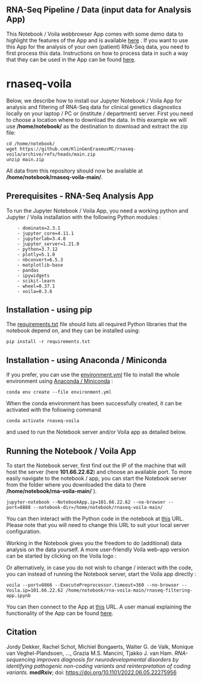 ## RNA-Seq Pipeline / Data (input data for Analysis App)

This Notebook / Voila webbrowser App comes with some demo data to highlight the features of the App and is available [here](https://mybinder.org/v2/gh/KlinGenErasmusMC/rnaseq-clingendiag/HEAD?urlpath=voila%2Frender%2Frnaseq-filtering-app.ipynb) . If you want to use this App for the analysis of your own (patient) RNA-Seq data, you need to first process this data. Instructions on how to process data in such a way that they can be used in the App can be found [here](https://github.com/KlinGenErasmusMC/rnaseq-voila/blob/main/rnaseq-pipeline.MD). 

# rnaseq-voila

Below, we describe how to install our Jupyter Notebook / Voila App for analysis and filtering of RNA-Seq data for clinical genetics diagnostics locally on your laptop / PC or (institute / department) server. First you need to choose a location where to download the data. In this example we will use **/home/notebook/** as the destination to download and extract the zip file:

```
cd /home/notebook/
wget https://github.com/KlinGenErasmusMC/rnaseq-voila/archive/refs/heads/main.zip
unzip main.zip
```

All data from this repository should now be available at **/home/notebook/rnaseq-voila-main/**. 

## Prerequisites - RNA-Seq Analysis App

To run the Jupyter Notebook / Voila App, you need a working python and Jupyter / Voila installation with the following Python modules :

        - dominate=2.3.1
        - jupyter_core=4.11.1
        - jupyterlab=3.4.8
        - jupyter_server=1.21.0
        - python=3.7.12
        - plotly=5.1.0
        - nbconvert=6.5.3
        - matplotlib-base
        - pandas
        - ipywidgets
        - scikit-learn
        - wheel=0.37.1
        - voila=0.3.6

## Installation - using pip

The [requirements.txt](https://github.com/KlinGenErasmusMC/rnaseq-voila/blob/main/requirements.txt) file should lists all required Python libraries that the notebook depend on, and they can be installed using:

```
pip install -r requirements.txt
```

## Installation - using Anaconda / Miniconda

If you prefer, you can use the [environment.yml](https://github.com/KlinGenErasmusMC/rnaseq-voila/blob/main/environment.yml) file to install the whole environment using [Anaconda / Miniconda](https://docs.conda.io/en/latest/miniconda.html) :

```
conda env create --file environment.yml
```

When the conda environment has been successfully created, it can be activated with the following command

```
conda activate rnaseq-voila
```

and used to run the Notebook server and/or Voila app as detailed below. 

## Running the Notebook / Voila App

To start the Notebook server, first find out the IP of the machine that will host the server (here **101.66.22.62**) and choose an available port. To more easily navigate to the notebook / app, you can start the Notebook server from the folder where you downloaded the data to (here **/home/notebook/rna-voila-main/** ).  

```
jupyter-notebook --NotebookApp.ip=101.66.22.62 --no-browser --port=8888 --notebook-dir=/home/notebook/rnaseq-voila-main/
```

You can then interact with the Python code in the notebook at [this](http://101.66.22.62:8888/) URL. Please note that you will need to change this URL to suit your local server configuration. 

Working in the Notebook gives you the freedom to do (additional) data analysis on the data yourself. A more user-friendly Voila web-app version can be started by clicking on the Voila logo :

Or alternatively, in case you do not wish to change / interact with the code, you can instead of running the Notebook server, start the Voila app directly :

```
voila --port=8866 --ExecutePreprocessor.timeout=360 --no-browser --Voila.ip=101.66.22.62 /home/notebook/rna-voila-main/rnaseq-filtering-app.ipynb
```
You can then connect to the App at [this](http://101.66.22.62:8866/) URL. A user manual explaining the functionality of the App can be found [here](https://github.com/KlinGenErasmusMC/rnaseq-voila/blob/main/User_manual_RNA-seq-Voila-App.pdf). 
 
## Citation
Jordy Dekker, Rachel Schot, Michiel Bongaerts, Walter G. de Valk, Monique van Veghel-Plandsoen, ..., Grazia M.S. Mancini, Tjakko J. van Ham. _RNA-sequencing improves diagnosis for neurodevelopmental disorders by identifying pathogenic non-coding variants and reinterpretation of coding variants._ **medRxiv**; doi: https://doi.org/10.1101/2022.06.05.22275956
